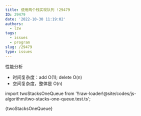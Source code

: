 ```yaml
---
title: 使用两个栈实现队列 !29479
ID: 29479
date: '2022-10-30 11:19:02'
authors:
  - lzw
tags:
  - issues
  - program
slug: /29479
type: issues
---
```


性能分析

- 时间复杂度：add O(1); delete O(n)
- 空间复杂度，整体是 O(n)

import twoStacksOneQueue from '!!raw-loader!@site/codes/js-algorithm/two-stacks-one-queue.test.ts';

<JsDemo lang='ts'>{twoStacksOneQueue}</JsDemo>

